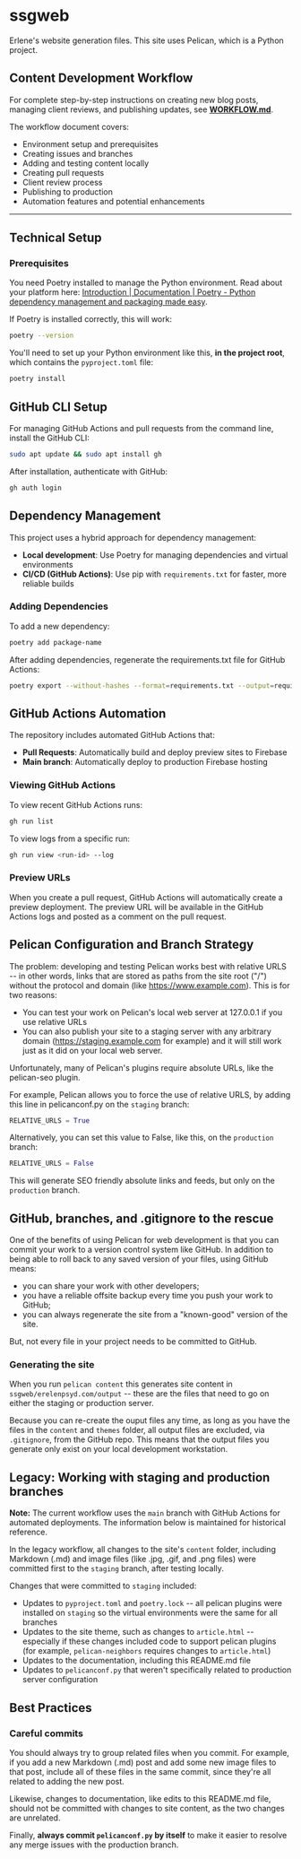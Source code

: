 # ssgweb

Erlene's website generation files. This site uses Pelican, which is a Python project.

## Content Development Workflow

For complete step-by-step instructions on creating new blog posts, managing client reviews, and publishing updates, see **[WORKFLOW.md](WORKFLOW.md)**.

The workflow document covers:

- Environment setup and prerequisites
- Creating issues and branches
- Adding and testing content locally
- Creating pull requests
- Client review process
- Publishing to production
- Automation features and potential enhancements

---

## Technical Setup

### Prerequisites

You need Poetry installed to manage the Python environment. Read about your platform here: [Introduction | Documentation | Poetry - Python dependency management and packaging made easy](https://python-poetry.org/docs/#installation).

If Poetry is installed correctly, this will work:

```bash
poetry --version
```

You'll need to set up your Python environment like this, **in the project root**, which contains the `pyproject.toml` file:

```bash
poetry install
```

## GitHub CLI Setup

For managing GitHub Actions and pull requests from the command line, install the GitHub CLI:

```bash
sudo apt update && sudo apt install gh
```

After installation, authenticate with GitHub:

```bash
gh auth login
```

## Dependency Management

This project uses a hybrid approach for dependency management:

- **Local development**: Use Poetry for managing dependencies and virtual environments
- **CI/CD (GitHub Actions)**: Use pip with `requirements.txt` for faster, more reliable builds

### Adding Dependencies

To add a new dependency:

```bash
poetry add package-name
```

After adding dependencies, regenerate the requirements.txt file for GitHub Actions:

```bash
poetry export --without-hashes --format=requirements.txt --output=requirements.txt
```

## GitHub Actions Automation

The repository includes automated GitHub Actions that:

- **Pull Requests**: Automatically build and deploy preview sites to Firebase
- **Main branch**: Automatically deploy to production Firebase hosting

### Viewing GitHub Actions

To view recent GitHub Actions runs:

```bash
gh run list
```

To view logs from a specific run:

```bash
gh run view <run-id> --log
```

### Preview URLs

When you create a pull request, GitHub Actions will automatically create a preview deployment. The preview URL will be available in the GitHub Actions logs and posted as a comment on the pull request.

## Pelican Configuration and Branch Strategy

The problem: developing and testing Pelican works best with relative URLS -- in other words, links that are stored as paths from the site root ("/") without the protocol and domain (like <https://www.example.com>). This is for two reasons:

- You can test your work on Pelican's local web server at 127.0.0.1 if you use relative URLs
- You can also publish your site to a staging server with any arbitrary domain (<https://staging.example.com> for example) and it will still work just as it did on your local web server.

Unfortunately, many of Pelican's plugins require absolute URLs, like the pelican-seo plugin.

For example, Pelican allows you to force the use of relative URLS, by adding this line in pelicanconf.py on the `staging` branch:

```python
RELATIVE_URLS = True
```

Alternatively, you can set this value to False, like this, on the `production` branch:

```python
RELATIVE_URLS = False
```

This will generate SEO friendly absolute links and feeds, but only on the `production` branch.

## GitHub, branches, and .gitignore to the rescue

One of the benefits of using Pelican for web development is that you can commit your work to a version control system like GitHub. In addition to being able to roll back to any saved version of your files, using GitHub means:

- you can share your work with other developers;
- you have a reliable offsite backup every time you push your work to GitHub;
- you can always regenerate the site from a "known-good" version of the site.

But, not every file in your project needs to be committed to GitHub.

### Generating the site

When you run `pelican content` this generates site content in `ssgweb/erelenpsyd.com/output` -- these are the files that need to go on either the staging or production server.

Because you can re-create the ouput files any time, as long as you have the files in the `content` and `themes` folder, all output files are excluded, via `.gitignore`, from the GitHub repo. This means that the output files you generate only exist on your local development workstation.

## Legacy: Working with staging and production branches

**Note:** The current workflow uses the `main` branch with GitHub Actions for automated deployments. The information below is maintained for historical reference.

In the legacy workflow, all changes to the site's `content` folder, including Markdown (.md) and image files (like .jpg, .gif, and .png files) were committed first to the `staging` branch, after testing locally.

Changes that were committed to `staging` included:

- Updates to `pyproject.toml` and `poetry.lock` -- all pelican plugins were installed on `staging` so the virtual environments were the same for all branches
- Updates to the site theme, such as changes to `article.html` -- especially if these changes included code to support pelican plugins (for example, `pelican-neighbors` requires changes to `article.html`)
- Updates to the documentation, including this README.md file
- Updates to `pelicanconf.py` that weren't specifically related to production server configuration

## Best Practices

### Careful commits

You should always try to group related files when you commit. For example, if you add a new Markdown (.md) post and add some new image files to that post, include all of these files in the same commit, since they're all related to adding the new post.

Likewise, changes to documentation, like edits to this README.md file, should not be committed with changes to site content, as the two changes are unrelated.

Finally, **always commit `pelicanconf.py` by itself** to make it easier to resolve any merge issues with the production branch.
